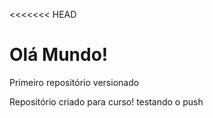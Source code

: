 <<<<<<< HEAD
# Olá Mundo!
 Primeiro repositório versionado

Repositório criado para curso!
testando o push

